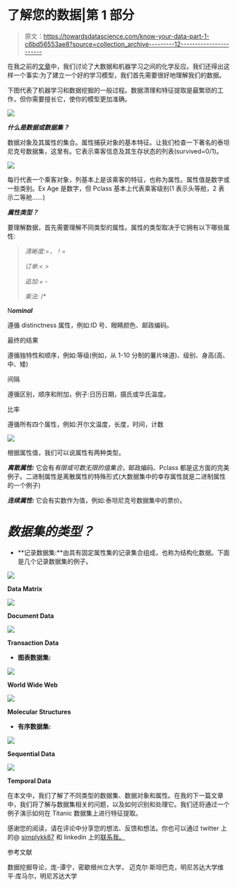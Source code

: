 # 了解您的数据|第 1 部分

> 原文：<https://towardsdatascience.com/know-your-data-part-1-c6bd56553ae8?source=collection_archive---------12----------------------->

在我之前的[文章](https://medium.com/@KtheAgent/when-machine-learning-meets-big-data-4923091ba140)中，我们讨论了大数据和机器学习之间的化学反应。我们还得出这样一个事实:为了建立一个好的学习模型，我们首先需要很好地理解我们的数据。

下图代表了机器学习和数据挖掘的一般过程。数据清理和特征提取是最繁琐的工作，但你需要擅长它，使你的模型更加准确。

![](img/80b1cb5f2373d08020bdf159b23eb171.png)

***什么是数据或数据集？***

数据对象及其属性的集合。属性捕获对象的基本特征。让我们检查一下著名的泰坦尼克号数据集，这里有。它表示乘客信息及其生存状态的列表(survived=0/1)。

![](img/63e2fa02c68139951cffd8ea8aa4b2df.png)

每行代表一个乘客对象，列基本上是该乘客的特征，也称为属性。属性值是数字或一些类别。Ex Age 是数字，但 Pclass 基本上代表乘客级别(1 表示头等舱，2 表示二等舱……)

***属性类型？***

要理解数据，首先需要理解不同类型的属性。属性的类型取决于它拥有以下哪些属性:

> *清晰度:=，！=*
> 
> *订单:< >*
> 
> *追加:+ -*
> 
> *乘法:* /*

N***ominal***

遵循 distinctness 属性，例如:ID 号、眼睛颜色、邮政编码。

最终的结果

遵循独特性和顺序，例如:等级(例如，从 1-10 分制的薯片味道)、级别、身高(高、中、矮)

间隔

遵循区别，顺序和附加，例子:日历日期，摄氏或华氏温度。

比率

遵循所有四个属性，例如:开尔文温度，长度，时间，计数

![](img/e9dfca2a75689ba5c4bcd32f15de8f3c.png)

根据属性值，我们可以说属性有两种类型。

***离散属性:*** 它会有*有限或可数无限的值集合*，邮政编码、Pclass 都是这方面的完美例子。二进制属性是离散属性的特殊形式(大数据集中的幸存属性就是二进制属性的一个例子)

***连续属性:*** 它会有实数作为值，例如:泰坦尼克号数据集中的票价。

# ***数据集的类型？***

*   **记录数据集:**由具有固定属性集的记录集合组成，也称为结构化数据。下面是几个记录数据集的例子。

![](img/a8bd9a61e363a5448d3c2ad3a1695b61.png)

**Data Matrix**

![](img/feb4e6ec76aef308723475e82029cfdc.png)

**Document Data**

![](img/afe05ba321a8400b3d2070acc21f8419.png)

**Transaction Data**

*   **图表数据集:**

![](img/9208bb484d2734e130a8a6fb46b363d5.png)

**World Wide Web**

![](img/9ce417ded8e57cf6376fc1a2950b88bb.png)

**Molecular Structures**

*   **有序数据集:**

![](img/d3fb96524213bf79d2a5467a5565e596.png)

**Sequential Data**

![](img/a67c7f61b45f2bb1dbf03e305cfefb92.png)

**Temporal Data**

在本文中，我们了解了不同类型的数据集、数据对象和属性。在我的下一篇文章中，我们将了解与数据集相关的问题，以及如何识别和处理它。我们还将通过一个例子演示如何在 Titanic 数据集上进行特征提取。

感谢您的阅读，请在评论中分享您的想法、反馈和想法。你也可以通过 twitter 上的@ [simplykk87](https://twitter.com/simplykk87) 和 linkedin 上的[联系我。](https://www.linkedin.com/in/krishna-kumar-tiwari-723b761b/)

参考文献

数据挖掘导论，庞-谭宁，密歇根州立大学，
迈克尔·斯坦巴克，明尼苏达大学维平·库马尔，明尼苏达大学